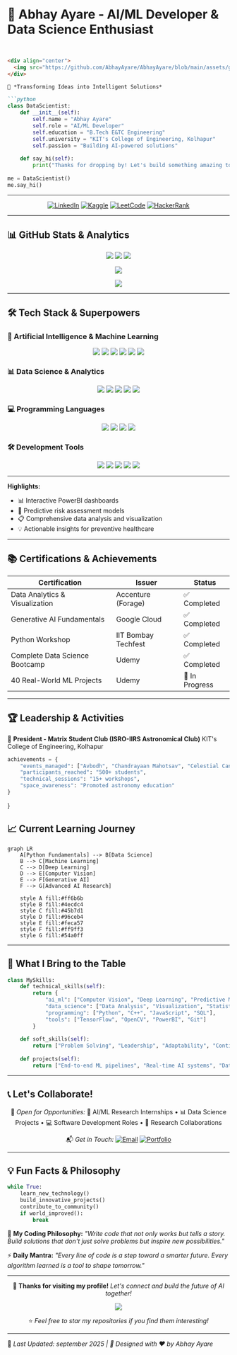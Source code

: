# 💫 Abhay Ayare - AI/ML Developer & Data Science Enthusiast
````markdown


<div align="center">
  <img src="https://github.com/AbhayAyare/AbhayAyare/blob/main/assets/github-header-image.png?raw=true" alt="GitHub Banner"/>
</div>

🚀 *Transforming Ideas into Intelligent Solutions*

```python
class DataScientist:
    def __init__(self):
        self.name = "Abhay Ayare"
        self.role = "AI/ML Developer"
        self.education = "B.Tech E&TC Engineering"
        self.university = "KIT's College of Engineering, Kolhapur"
        self.passion = "Building AI-powered solutions"
        
    def say_hi(self):
        print("Thanks for dropping by! Let's build something amazing together!")
        
me = DataScientist()
me.say_hi()
````

---

<div align="center">

[![LinkedIn](https://img.shields.io/badge/LinkedIn-0077B5?style=for-the-badge&logo=linkedin&logoColor=white)](https://www.linkedin.com/in/abhay-ayare)  [![Kaggle](https://img.shields.io/badge/Kaggle-20BEFF?style=for-the-badge&logo=kaggle&logoColor=white)](https://www.kaggle.com/abhayayare)  [![LeetCode](https://img.shields.io/badge/LeetCode-FFA116?style=for-the-badge&logo=leetcode&logoColor=black)](https://leetcode.com/u/Abhay6116)  [![HackerRank](https://img.shields.io/badge/HackerRank-00EA64?style=for-the-badge&logo=hackerrank&logoColor=black)](https://www.hackerrank.com/profile/ayareabhay129)  


</div>

---

## 📊 GitHub Stats & Analytics

<div align="center">

![](https://github-readme-stats.vercel.app/api?username=AbhayAyare\&show_icons=true\&theme=radical\&hide_border=true\&include_all_commits=true)
![](https://github-readme-stats.vercel.app/api/top-langs/?username=AbhayAyare\&layout=compact\&theme=radical\&hide_border=true)
![](https://github-readme-streak-stats.herokuapp.com/?user=AbhayAyare\&theme=radical\&hide_border=true)

![](https://github-readme-activity-graph.vercel.app/graph?username=AbhayAyare\&theme=react-dark\&bg_color=0d1117\&hide_border=true\&area=true)

![](https://github-profile-trophy.vercel.app/?username=AbhayAyare\&theme=radical\&no-bg=true\&no-frame=true\&row=1\&column=6)

</div>

---

## 🛠️ Tech Stack & Superpowers

### 🤖 Artificial Intelligence & Machine Learning

<div align="center">

![](https://img.shields.io/badge/Python-3776AB?style=for-the-badge\&logo=python\&logoColor=white)
![](https://img.shields.io/badge/TensorFlow-FF6F00?style=for-the-badge\&logo=tensorflow\&logoColor=white)
![](https://img.shields.io/badge/Keras-D00000?style=for-the-badge\&logo=keras\&logoColor=white)
![](https://img.shields.io/badge/OpenCV-5C3EE8?style=for-the-badge\&logo=opencv\&logoColor=white)
![](https://img.shields.io/badge/YOLO-00FFFF?style=for-the-badge\&logo=ai\&logoColor=black)
![](https://img.shields.io/badge/Scikit_Learn-F7931E?style=for-the-badge\&logo=scikit-learn\&logoColor=white)

</div>

### 📊 Data Science & Analytics

<div align="center">

![](https://img.shields.io/badge/Pandas-150458?style=for-the-badge\&logo=pandas\&logoColor=white)
![](https://img.shields.io/badge/NumPy-013243?style=for-the-badge\&logo=numpy\&logoColor=white)
![](https://img.shields.io/badge/Matplotlib-11557C?style=for-the-badge\&logo=python\&logoColor=white)
![](https://img.shields.io/badge/PowerBI-F2C811?style=for-the-badge\&logo=powerbi\&logoColor=black)
![](https://img.shields.io/badge/SQL-4479A1?style=for-the-badge\&logo=mysql\&logoColor=white)

</div>

### 💻 Programming Languages

<div align="center">

![](https://img.shields.io/badge/C++-00599C?style=for-the-badge\&logo=c%252B%252B\&logoColor=white)
![](https://img.shields.io/badge/JavaScript-F7DF1E?style=for-the-badge\&logo=javascript\&logoColor=black)
![](https://img.shields.io/badge/HTML5-E34F26?style=for-the-badge\&logo=html5\&logoColor=white)
![](https://img.shields.io/badge/CSS3-1572B6?style=for-the-badge\&logo=css3\&logoColor=white)

</div>

### 🛠️ Development Tools

<div align="center">

![](https://img.shields.io/badge/Git-F05032?style=for-the-badge\&logo=git\&logoColor=white)
![](https://img.shields.io/badge/GitHub-181717?style=for-the-badge\&logo=github\&logoColor=white)
![](https://img.shields.io/badge/VS_Code-007ACC?style=for-the-badge\&logo=visual-studio-code\&logoColor=white)
![](https://img.shields.io/badge/Docker-2496ED?style=for-the-badge\&logo=docker\&logoColor=white)
![](https://img.shields.io/badge/Streamlit-FF4B4B?style=for-the-badge\&logo=streamlit\&logoColor=white)

</div>

---


**Highlights:**

* 📊 Interactive PowerBI dashboards
* 🔮 Predictive risk assessment models
* 📋 Comprehensive data analysis and visualization
* 💡 Actionable insights for preventive healthcare

---

## 📚 Certifications & Achievements

<div align="center">

| Certification                  | Issuer              | Status         |
| ------------------------------ | ------------------- | -------------- |
| Data Analytics & Visualization | Accenture (Forage)  | ✅ Completed    |
| Generative AI Fundamentals     | Google Cloud        | ✅ Completed    |
| Python Workshop                | IIT Bombay Techfest | ✅ Completed    |
| Complete Data Science Bootcamp | Udemy               | ✅ Completed    |
| 40 Real-World ML Projects      | Udemy               | 🎯 In Progress |

</div>

---

## 🏆 Leadership & Activities

🎯 **President - Matrix Student Club (ISRO-IIRS Astronomical Club)**
KIT's College of Engineering, Kolhapur

```python
achievements = {
    "events_managed": ["Avbodh", "Chandrayaan Mahotsav", "Celestial Canvas"],
    "participants_reached": "500+ students",
    "technical_sessions": "15+ workshops",
    "space_awareness": "Promoted astronomy education"
}
```
}

## 📈 Current Learning Journey

```mermaid
graph LR
    A[Python Fundamentals] --> B[Data Science]
    B --> C[Machine Learning]
    C --> D[Deep Learning]
    D --> E[Computer Vision]
    E --> F[Generative AI]
    F --> G[Advanced AI Research]
    
    style A fill:#ff6b6b
    style B fill:#4ecdc4
    style C fill:#45b7d1
    style D fill:#96ceb4
    style E fill:#feca57
    style F fill:#ff9ff3
    style G fill:#54a0ff
```
---

## 🌟 What I Bring to the Table

```python
class MySkills:
    def technical_skills(self):
        return {
            "ai_ml": ["Computer Vision", "Deep Learning", "Predictive Modeling"],
            "data_science": ["Data Analysis", "Visualization", "Statistical Modeling"],
            "programming": ["Python", "C++", "JavaScript", "SQL"],
            "tools": ["TensorFlow", "OpenCV", "PowerBI", "Git"]
        }
    
    def soft_skills(self):
        return ["Problem Solving", "Leadership", "Adaptability", "Continuous Learning"]
    
    def projects(self):
        return ["End-to-end ML pipelines", "Real-time AI systems", "Data Analytics"]
```

---

## 📞 Let's Collaborate!

<div align="center">

💼 *Open for Opportunities:*
🤖 AI/ML Research Internships • 📊 Data Science Projects • 💻 Software Development Roles • 🔬 Research Collaborations

📬 *Get in Touch:*
[![Email](https://img.shields.io/badge/Email-abhayayare29@gmail.com-red?style=for-the-badge\&logo=gmail)](mailto:abhayayare29@gmail.com)
[![Portfolio](https://img.shields.io/badge/Portfolio-Live-green?style=for-the-badge&logo=google-chrome)](https://abhay-portfolio-574e7.web.app/)  


</div>

---

## 💡 Fun Facts & Philosophy

```python
while True:
    learn_new_technology()
    build_innovative_projects()
    contribute_to_community()
    if world_improved():
        break
```

🎯 **My Coding Philosophy:**
*"Write code that not only works but tells a story. Build solutions that don't just solve problems but inspire new possibilities."*

⚡ **Daily Mantra:**
*"Every line of code is a step toward a smarter future. Every algorithm learned is a tool to shape tomorrow."*

---

<div align="center">

🚀 **Thanks for visiting my profile!**
*Let's connect and build the future of AI together!*

![](https://quotes-github-readme.vercel.app/api?type=horizontal\&theme=radical)

⭐ *Feel free to star my repositories if you find them interesting!*

</div>

---

📌 *Last Updated: september 2025  | 🎨 Designed with ❤️ by Abhay Ayare*


